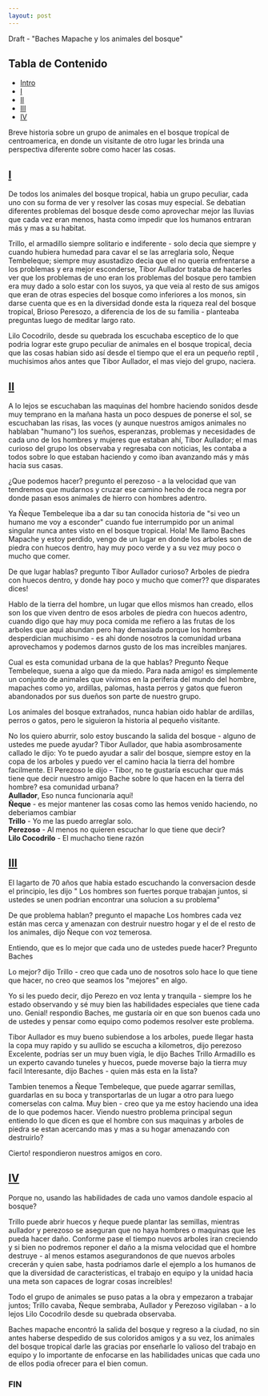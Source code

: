 ```yaml
---
layout: post
---
```


Draft - "Baches Mapache y los animales del bosque" 


## Tabla de Contenido
- [Intro](#table-of-contents)
- [I](#the-start)
- [II](#the-middle)
- [III](#the-middle2)
- [IV](#the-end)

Breve historia sobre un grupo de animales en el bosque tropícal de centroamerica, en donde un visitante de otro lugar les brinda una perspectiva diferente sobre como hacer las cosas.

## [I](#the-start)

De todos los animales del bosque tropical, habia un grupo peculiar, cada uno con su forma de ver y resolver las cosas muy especial.
Se debatian diferentes problemas del bosque desde como aprovechar mejor las lluvias que cada vez eran menos, hasta como impedir que los humanos entraran más y mas a su habitat.

Trillo, el armadillo siempre solitario e indiferente - solo decia que siempre y cuando hubiera humedad para cavar el se las arreglaria solo, Ñeque Tembeleque; siempre muy asustadizo decia que el no queria enfrentarse a los problemas y era mejor esconderse,  Tibor Aullador trataba de hacerles ver que los problemas de uno eran los problemas del bosque pero tambien era muy dado a solo estar con los suyos, ya que veia al resto de sus amigos que eran de otras especies del bosque como inferiores a los monos, sin darse cuenta que es en la diversidad donde esta la riqueza real del bosque tropical, Brioso Peresozo, a diferencia de los de su familia - planteaba preguntas luego de meditar largo rato.  

Lilo Cocodrilo, desde su quebrada los escuchaba esceptico de lo que podria lograr este grupo peculiar de animales en el bosque tropical, decia que las cosas habian sido así desde el tiempo que el era un pequeño reptil , muchisimos años antes que Tibor Aullador, el mas viejo del grupo, naciera.

## [II](#the-middle)

A lo lejos se escuchaban las maquinas del hombre haciendo sonidos desde muy temprano en la mañana hasta un poco despues de ponerse el sol, se escuchaban las risas, las voces (y aunque nuestros amigos animales no hablaban "humano") los sueños, esperanzas, problemas y necesidades de cada uno de los hombres y mujeres que estaban ahí, Tibor Aullador; el mas curioso del grupo los observaba y regresaba con noticias, les contaba a todos sobre lo que estaban haciendo y como iban avanzando más y más hacia sus casas.

¿Que podemos hacer? pregunto el perezoso - a la velocidad que van tendremos que mudarnos y cruzar ese camino hecho de roca negra por donde pasan esos animales de hierro con hombres adentro.

Ya Ñeque Tembeleque iba a dar su tan conocida historia de "si veo un humano me voy a esconder" cuando fue interrumpido por un animal singular nunca antes visto en el bosque tropical.
Hola! Me llamo Baches Mapache y estoy perdido, vengo de un lugar en donde los arboles son de piedra con huecos dentro, hay muy poco verde y a su vez muy poco o mucho que comer.

De que lugar hablas? pregunto Tibor Aullador curioso? Arboles de piedra con huecos dentro, y donde hay poco y mucho que comer?? que disparates dices!

Hablo de la tierra del hombre, un lugar que ellos mismos han creado, ellos son los que viven dentro de esos arboles de piedra con huecos adentro, cuando digo que hay muy poca comida me refiero a las frutas de los arboles que aqui abundan pero hay demasiada porque los hombres desperdician muchisimo - es ahi donde nosotros la comunidad urbana aprovechamos y podemos darnos gusto de los mas increibles manjares.

Cual es esta comunidad urbana de la que hablas? Pregunto Ñeque Tembeleque, suena a algo que da miedo.
Para nada amigo! es simplemente un conjunto de animales que vivimos en la periferia del mundo del hombre, mapaches como yo, ardillas, palomas, hasta perros y gatos que fueron abandonados por sus dueños son parte de nuestro grupo.

Los animales del bosque extrañados, nunca habian oido hablar de ardillas, perros o gatos, pero le siguieron la historia al pequeño visitante.

No los quiero aburrir, solo estoy buscando la salida del bosque - alguno de ustedes me puede ayudar?
Tibor Aullador, que habia asombrosamente callado le dijo: Yo te puedo ayudar a salir del bosque, siempre estoy en la copa de los arboles y puedo ver el camino hacia la tierra del hombre facilmente.
El Perezoso le dijo - Tibor, no te gustaría escuchar que más tiene que decir nuestro amigo Bache sobre lo que hacen en la tierra del hombre? esa comunidad urbana?  
**Aullador**, Eso nunca funcionaría aquí!  
**Ñeque** - es mejor mantener las cosas como las hemos venido haciendo, no deberiamos cambiar  
**Trillo** - Yo me las puedo arreglar solo.  
**Perezoso** - Al menos no quieren escuchar lo que tiene que decir?  
**Lilo Cocodrilo** - El muchacho tiene razón  

## [III](#the-middle2)

El lagarto de 70 años que habia estado escuchando la conversacion desde el principio, les dijo " Los hombres son fuertes porque trabajan juntos, si ustedes se unen podrian encontrar una solucion a su problema"

De que problema hablan? pregunto el mapache
Los hombres cada vez están mas cerca y amenazan con destruir nuestro hogar y el de el resto de los animales, dijo Ñeque con voz temerosa.  

Entiendo, que es lo mejor que cada uno de ustedes puede hacer? Pregunto Baches 

Lo mejor? dijo Trillo - creo que cada uno de nosotros solo hace lo que tiene que hacer, no creo que seamos los "mejores" en algo.

Yo si les puedo decir, dijo Perezo en voz lenta y tranquila - siempre los he estado observando y sé muy bien las habilidades especiales que tiene cada uno.
Genial! respondio Baches, me gustaría oir en que son buenos cada uno de ustedes y pensar como equipo como podemos resolver este problema.

Tibor Aullador es muy bueno subiendose a los arboles, puede llegar hasta la copa muy rapido y su aullido se escucha a kilometros, dijo perezoso
Excelente, podrías ser un muy buen vigía, le dijo Baches
Trillo Armadillo es un experto cavando tuneles y huecos, puede moverse bajo la tierra muy facil
Interesante, dijo Baches - quien más esta en la lista?

Tambien tenemos a Ñeque Tembeleque, que puede agarrar semillas, guardarlas en su boca y transportarlas de un lugar a otro para luego comerselas con calma.
Muy bien - creo que ya me estoy haciendo una idea de lo que podemos hacer.
Viendo nuestro problema principal segun entiendo lo que dicen es que el hombre con sus maquinas y arboles de piedra se estan acercando mas y mas a su hogar amenazando con destruirlo?

Cierto! respondieron nuestros amigos en coro.

## [IV](#the-end)

Porque no, usando las habilidades de cada uno vamos dandole espacio al bosque?

Trillo puede abrir huecos y ñeque puede plantar las semillas, mientras aullador y perezoso se aseguran que no haya hombres o maquinas que les pueda hacer daño.
Conforme pase el tiempo  nuevos arboles iran creciendo y si bien no podremos reponer el daño a la misma velocidad que el hombre destruye - al menos estamos asegurandonos de que nuevos arboles crecerán y quien sabe, hasta podriamos darle el ejemplo a los humanos de que la diversidad de caracteristicas, el trabajo en equipo y la unidad hacia una meta son capaces de lograr cosas increibles! 

Todo el grupo de animales se puso patas a la obra y empezaron a trabajar juntos; Trillo cavaba, Ñeque sembraba, Aullador y Perezoso vigilaban - a lo lejos Lilo Cocodrilo desde su quebrada observaba.

Baches mapache encontró la salida del bosque y regreso a la ciudad, no sin antes haberse despedido de sus coloridos amigos y a su vez, los animales del bosque tropical darle las gracias por enseñarle lo valioso del trabajo en equipo y lo importante de enfocarse en las habilidades unicas que cada uno de ellos podia ofrecer para el bien comun.

### FIN

